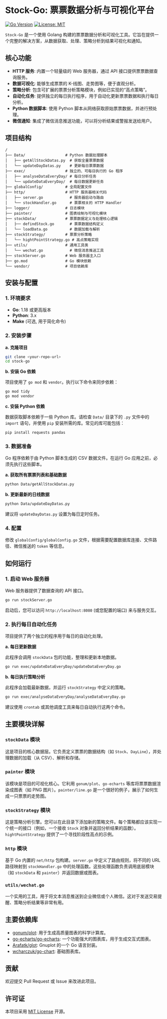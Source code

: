 # Stock-Go: 票票数据分析与可视化平台

[![Go Version](https://img.shields.io/badge/Go-1.18+-blue.svg)](https://golang.org/)
[![License: MIT](https://img.shields.io/badge/License-MIT-yellow.svg)](https://opensource.org/licenses/MIT)

`Stock-Go` 是一个使用 Golang 构建的票票数据分析和可视化工具。它旨在提供一个完整的解决方案，从数据获取、处理、策略分析到结果可视化和通知。

## 核心功能

- **HTTP 服务**: 内置一个轻量级的 Web 服务器，通过 API 接口提供票票数据查询服务。
- **数据可视化**: 能够生成票票的 K-线图、走势图等，便于直观分析。
- **策略分析**: 包含可扩展的票票分析策略模块，例如已实现的“高点策略”。
- **自动化任务**: 提供独立的每日执行程序，用于自动化更新票票数据和执行每日分析。
- **Python 数据脚本**: 使用 Python 脚本从网络获取原始票票数据，并进行预处理。
- **微信通知**: 集成了微信消息推送功能，可以将分析结果或警报发送给用户。

## 项目结构

```
/
├── Data/                  # Python 数据处理脚本
│   ├── getAllStockDatas.py  # 获取全量票票数据
│   └── updateDayDatas.py    # 更新每日票票数据
├── exec/                  # 独立的、可每日执行的 Go 程序
│   ├── analyseDataEveryDay/ # 每日分析任务
│   └── updateDataEveryDay/  # 每日数据更新任务
├── globalConfig/          # 全局配置文件
├── http/                  # HTTP 服务器相关代码
│   ├── server.go            # 服务器启动与路由
│   └── stockHandler.go      # 票票相关的 HTTP Handler
├── logger/                # 日志模块
├── painter/               # 图表绘制与可视化模块
├── stockData/             # 票票数据定义与处理核心逻辑
│   ├── defindStock.go       # 票票数据结构定义
│   └── loadData.go          # 数据加载与解析
├── stockStrategy/         # 票票分析策略
│   └── hightPointStrategy.go # 高点策略实现
├── utils/                 # 通用工具类
│   └── wechat.go            # 微信消息推送工具
├── stockServer.go         # Web 服务器主入口
├── go.mod                 # Go 模块依赖
└── vendor/                # 项目依赖库
```

## 安装与配置

### 1. 环境要求

- **Go**: 1.18 或更高版本
- **Python**: 3.x
- **Make** (可选, 用于简化命令)

### 2. 安装步骤

**a. 克隆项目**
```bash
git clone <your-repo-url>
cd stock-go
```

**b. 安装 Go 依赖**

项目使用了 `go mod` 和 `vendor`。执行以下命令来同步依赖：
```bash
go mod tidy
go mod vendor
```

**c. 安装 Python 依赖**

数据获取脚本依赖于一些 Python 库。请检查 `Data/` 目录下的 `.py` 文件中的 `import` 语句，并使用 `pip` 安装所需的库。常见的库可能包括：
```bash
pip install requests pandas
```

### 3. 数据准备

Go 程序依赖于由 Python 脚本生成的 CSV 数据文件。在运行 Go 应用之前，必须先执行这些脚本。

**a. 获取所有票票列表和基础数据**
```bash
python Data/getAllStockDatas.py
```

**b. 更新最新的日线数据**
```bash
python Data/updateDayDatas.py
```
建议将 `updateDayDatas.py` 设置为每日定时任务。

### 4. 配置

修改 `globalConfig/globalConfig.go` 文件，根据需要配置数据库连接、文件路径、微信推送的 `token` 等信息。

## 如何运行

### 1. 启动 Web 服务器

Web 服务器提供了数据查询的 API 接口。
```bash
go run stockServer.go
```
启动后，您可以访问 `http://localhost:8080` (或您配置的端口) 来与服务交互。

### 2. 执行每日自动化任务

项目提供了两个独立的程序用于每日的自动化处理。

**a. 每日更新数据**

此程序会调用 `stockData` 包的功能，整理和更新本地数据。
```bash
go run exec/updateDataEveryDay/updateDataEveryDay.go
```

**b. 每日执行策略分析**

此程序会加载最新数据，并运行 `stockStrategy` 中定义的策略。
```bash
go run exec/analyseDataEveryDay/analyseDataEveryDay.go
```
建议使用 `crontab` 或其他调度工具来每日自动执行这两个命令。

## 主要模块详解

### `stockData` 模块

这是项目的核心数据层。它负责定义票票的数据结构（如 `Stock`、`DayLine`），并处理数据的加载（从 CSV）、解析和存储。

### `painter` 模块

该模块是项目的可视化核心。它利用 `gonum/plot`、`go-echarts` 等库将票票数据渲染成图表（如 PNG 图片）。`painter/line.go` 是一个很好的例子，展示了如何生成一只票票的走势图。

### `stockStrategy` 模块

这是策略分析引擎。您可以在此目录下添加新的策略文件。每个策略都应该实现一个统一的接口（例如，一个接收 `Stock` 对象并返回分析结果的函数）。`hightPointStrategy` 提供了一个寻找阶段性高点的示例。

### `http` 模块

基于 Go 内置的 `net/http` 包构建。`server.go` 中定义了路由规则，将不同的 URL 路径映射到 `stockHandler.go` 中的处理函数。这些处理函数负责调用底层模块（如 `stockData` 和 `painter`）并返回数据或图表。

### `utils/wechat.go`

一个实用的工具，用于将文本消息推送到企业微信或个人微信。这对于发送交易提醒、策略分析结果等非常有用。

## 主要依赖库

- [gonum/plot](https://gonum.org/v1/plot): 用于生成高质量图表的科学计算库。
- [go-echarts/go-echarts](https://github.com/go-echarts/go-echarts): 一个功能强大的图表库，用于生成交互式图表。
- [Arafatk/glot](https://github.com/Arafatk/glot): Gnuplot 的一个 Go 语言封装。
- [wcharczuk/go-chart](https://github.com/wcharczuk/go-chart): 基础图表库。

## 贡献

欢迎提交 Pull Request 或 Issue 来改进此项目。

## 许可证

本项目采用 [MIT License](https://opensource.org/licenses/MIT) 开源。
